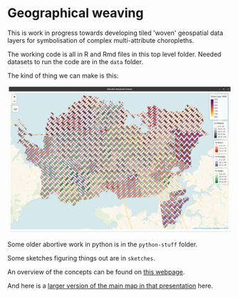 # Geographical weaving
This is work in progress towards developing tiled 'woven' geospatial data layers for symbolisation of complex multi-attribute choropleths.  

The working code is all in R and Rmd files in this top level folder. Needed datasets to run the code are in the `data` folder.

The kind of thing we can make is this:

![a weave map](example.png)

Some older abortive work in python is in the `python-stuff` folder.

Some sketches figuring things out are in `sketches`.

An overview of the concepts can be found on [this webpage](https://dosull.github.io/weaving-space/make-weave-map.html).

And here is a [larger version of the main map in that presentation](https://dosull.github.io/weaving-space/example-map-1.html) here.
